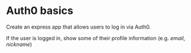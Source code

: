 # Auth0 basics

Create an express app that allows users to log in via Auth0.

If the user is logged in, show some of their profile information (e.g. _email_, _nickname_)
